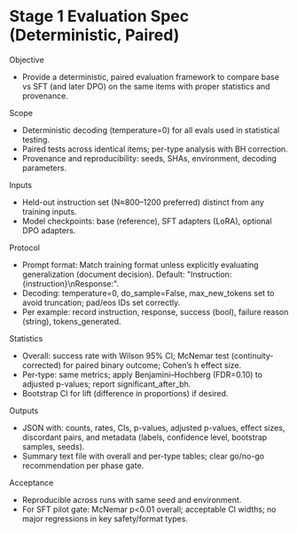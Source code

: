 # Stage 1 Evaluation Spec (Deterministic, Paired)

Objective
- Provide a deterministic, paired evaluation framework to compare base vs SFT (and later DPO) on the same items with proper statistics and provenance.

Scope
- Deterministic decoding (temperature=0) for all evals used in statistical testing.
- Paired tests across identical items; per-type analysis with BH correction.
- Provenance and reproducibility: seeds, SHAs, environment, decoding parameters.

Inputs
- Held-out instruction set (N≈800–1200 preferred) distinct from any training inputs.
- Model checkpoints: base (reference), SFT adapters (LoRA), optional DPO adapters.

Protocol
- Prompt format: Match training format unless explicitly evaluating generalization (document decision). Default: "Instruction: {instruction}\nResponse:".
- Decoding: temperature=0, do_sample=False, max_new_tokens set to avoid truncation; pad/eos IDs set correctly.
- Per example: record instruction, response, success (bool), failure reason (string), tokens_generated.

Statistics
- Overall: success rate with Wilson 95% CI; McNemar test (continuity-corrected) for paired binary outcome; Cohen’s h effect size.
- Per-type: same metrics; apply Benjamini–Hochberg (FDR=0.10) to adjusted p-values; report significant_after_bh.
- Bootstrap CI for lift (difference in proportions) if desired.

Outputs
- JSON with: counts, rates, CIs, p-values, adjusted p-values, effect sizes, discordant pairs, and metadata (labels, confidence level, bootstrap samples, seeds).
- Summary text file with overall and per-type tables; clear go/no-go recommendation per phase gate.

Acceptance
- Reproducible across runs with same seed and environment.
- For SFT pilot gate: McNemar p<0.01 overall; acceptable CI widths; no major regressions in key safety/format types.

